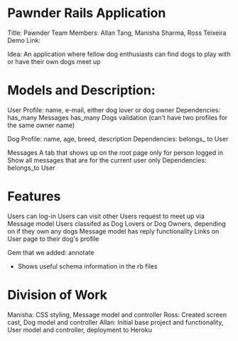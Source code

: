 Pawnder Rails Application
=================

Title:  Pawnder
Team Members: Allan Tang, Manisha Sharma, Ross Teixeira
Demo Link: 

Idea: An application where fellow dog enthusiasts can find dogs to play with or have their own dogs meet up

Models and Description:
================
User
Profile: name, e-mail, either dog lover or dog owner
  Dependencies:
    has_many Messages
    has_many Dogs
    validation (can’t have two profiles for the same owner name)

Dog
Profile: name, age, breed, description
  Dependencies:
  belongs_ to User

Messages
A tab that shows up on the root page only for person logged in
Show all messages that are for the current user only
  Dependencies:
  belongs_to User

Features
==================
Users can log-in
Users can visit other Users request to meet up via Message model
Users classifed as Dog Lovers or Dog Owners, depending on if they own any dogs
Message model has reply functionality
Links on User page to their dog's profile

Gem that we added: annotate
- Shows useful schema information in the rb files

Division of Work
==================
Manisha: CSS styling, Message model and controller
Ross: Created screen cast, Dog model and controller
Allan: Initial base project and functionality, User model and controller, deployment to Heroku

